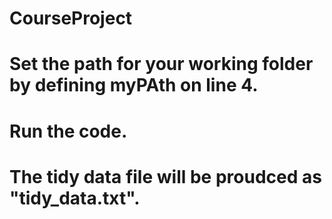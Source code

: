 # CourseProject
# Set the path for your working folder by defining myPAth on line 4.
# Run the code.
# The tidy data file will be proudced as "tidy_data.txt".
